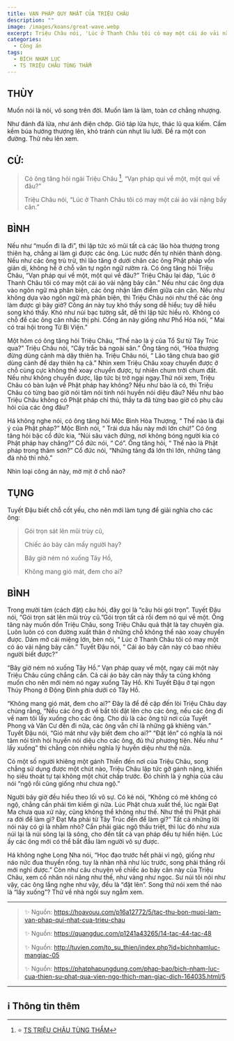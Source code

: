 ```yaml
---
title: VẠN PHÁP QUY NHẤT CỦA TRIỆU CHÂU
description: ""
image: /images/koans/great-wave.webp
excerpt: Triệu Châu nói, 'Lúc ở Thanh Châu tôi có may một cái áo vải nặng bẩy cân'
categories:
  - Công án
tags:
  - BÍCH NHAM LỤC
  - TS TRIỆU CHÂU TÙNG THẨM
---
```


## THÙY

Muốn nói là nói, vô song trên đời. Muốn làm là làm, toàn cơ chẳng nhượng.

Như đánh đá lửa, như ánh điện chớp. Gió táp lửa hực, thác lũ qua kiếm. Cầm kềm búa hướng thượng lên, khó tránh cùn nhụt líu lưỡi. Đề ra một con đường. Thử nêu lên xem.

## CỬ:

> Có ông tăng hỏi ngài Triệu Châu [^1], “Vạn pháp qui về một, một qui về đâu?”
>
> Triệu Châu nói, “Lúc ở Thanh Châu tôi có may một cái áo vải nặng bẩy cân.”

## BÌNH

Nếu như “muốn đi là đi”, thì lập tức xỏ mũi tất cả các lão hòa thượng trong thiên hạ, chẳng ai làm gì được các ông. Lúc nước đến tự nhiên thành dòng. Nếu như các ông trù trừ, thì lão tăng ở dưới chân các ông Phật pháp vốn giản dị, không hề ở chỗ văn tự ngôn ngữ rườm rà. Có ông tăng hỏi Triệu Châu, “Vạn pháp qui về một, một qui về đâu?” Triệu Châu lại đáp, “Lúc ở Thanh Châu tôi có may một cái áo vải nặng bảy cân.” Nếu như các ông dựa vào ngôn ngữ mà phân biện, các ông nhận lầm điểm giữa cán cân. Nếu như không dựa vào ngôn ngữ mà phân biện, thì Triệu Châu nói như thế các ông làm được gì bây giờ? Công án này tuy khó thấy song dễ hiểu; tuy dễ hiểu song khó thấy. Khó như núi bạc tường sắt, dễ thì lập tức hiểu rõ. Không có chỗ để các ông cân nhắc thị phi. Cống án này giống như Phổ Hóa nói, “ Mai có trai hội trong Từ Bi Viện.”

Một hôm có ông tăng hỏi Triệu Châu, “Thế nào là ý của Tổ Sư từ Tây Trúc qua?” Triệu Châu nói, “Cây trắc bá ngoài sân.” Ông tăng nói, “Hòa thượng đừng dùng cảnh mà dậy thiên hạ. Triệu Châu nói, “ Lão tăng chưa bao giờ dùng cảnh để dạy thiên hạ cả.” Nhìn xem Triệu Châu xoay chuyển được ở chỗ cùng cực không thể xoay chuyển được, tự nhiên chum trời chum đất. Nếu như không chuyển được, lập tức bị trở ngại ngay.Thử nói xem, Triệu Châu có bàn luận về Phật pháp hay không? Nếu như bảo là có, thì Triệu Châu có từng bao giờ nói tâm nói tính nói huyền nói diệu đâu? Nếu như bảo Triệu Châu không có Phật pháp chỉ thú, thầy ta đã từng bao giờ cô phụ câu hỏi của các ông đâu?

Há không nghe nói, có ông tăng hỏi Mộc Bình Hòa Thượng, “ Thế nào là đại ý của Phật pháp?” Mộc Bình nói, “ Trái dưa hấu này mới lớn chứ!” Có ông tăng hỏi bậc cổ đức kia, “Núi sâu vách đứng, nơi không bóng người kia có Phật pháp hay chăng?” Cổ đức nói, “ Có”. Ông tăng hỏi, “ Thế nào là Phật pháp trong thâm sơn?” Cổ đức nói, “Những tảng đá lớn thì lớn, những tảng đá nhỏ thì nhỏ.”

Nhìn loại công án này, mờ mịt ở chỗ nào?

## TỤNG

Tuyết Đậu biết chỗ cốt yếu, cho nên mới làm tụng để giải nghĩa cho các ông:

> Gói trọn sát lên mũi trùy cũ,
>
> Chiếc áo bảy cân mấy người hay?
>
> Bây giờ ném nó xuống Tây Hồ,
>
> Không mang gió mát, đem cho ai?

## BÌNH

Trong mười tám (cách đặt) câu hỏi, đây gọi là “câu hỏi gói trọn”. Tuyết Đậu nói, “Gói trọn sát lên mũi trùy cũ.”Gói trọn tất cả rồi đem nó qui về một. Ông tăng này muốn dồn Triệu Châu, song Triệu Châu quả thật là tay chuyên gia. Luôn luôn có con đường xuất thân ở những chỗ không thể nào xoay chuyển được. Dám mở cái miệng lớn, bèn nói, “ Lúc ở Thanh Châu tôi có may một có áo vải nặng bảy cân.” Tuyết Đậu nói, “ Cái áo bảy cân này có bao nhiêu người biết được?”

“Bây giờ ném nó xuống Tây Hồ.” Vạn pháp quay về một, ngay cái một này Triệu Châu cũng chẳng cần. Cả cái áo bảy cân này thầy ta cũng không muốn cho nên mới ném nó ngay xuống Tây Hồ. Khi Tuyết Đậu ở tại ngọn Thúy Phong ở Động Đình phía dưới có Tây Hồ.

“Không mang gió mát, đem cho ai?” Đây là để đề cập đến lòi Triệu Châu dạy chúng rằng, “Nếu các ông đi về bắt tôi đặt lên cho các ông, nếu các ông đi về nam tôi lấy xuống cho các ông. Cho dù là các ông từ nơi của Tuyết Phong và Vân Cư đến đi nữa, các ông vẫn chỉ là những gã khiêng ván.” Tuyết Đậu nói, “Gió mát như vậy biết đem cho ai?” “Đặt lên” có nghĩa là nói tâm nói tính hói huyền nói diệu cho các ông, đủ thứ phương tiện. Nếu như “ lấy xuống” thì chẳng còn nhiều nghĩa lý huyền diệu như thế nữa.

Có một số người khiêng một gánh Thiền đến nơi của Triệu Châu, song chẳng sử dụng được một chút nào, Triệu Châu lập tức gỡ gánh nặng, khiến họ siêu thoát tự tại không một chút chấp trước. Đó chính là ý nghịa của câu nói “ngộ rồi cũng giống như chưa ngộ.”

Người bây giờ đều hiểu theo lối vô sự. Có kẻ nói, “Không có mê không có ngộ, chẳng cần phải tìm kiếm gì nữa. Lúc Phật chưa xuất thế, lúc ngài Đạt Ma chưa qua xứ này, cũng không thể không như thế. Như thế thì Phật phải ra đời để làm gì? Đạt Ma phải từ Tây Trúc đến để làm gì?” Tất cả những lời nói này có gì là nhằm nhò? Cần phải giác ngộ thấu triệt, thì lúc đó như xưa núi lại là núi sông lại là sông, cho đến tất cả vạn pháp đều tự hiển hiện. Lúc ấy các ông mới có thể bắt đầu làm người vô sự được.

Há không nghe Long Nha nói, “Học đạo trước hết phải vì ngộ, giống như náo nức đua thuyền rồng. tuy là nhàn nhã như lúc trước, song phải thắng rồi mới nghỉ được.” Còn như câu chuyện về chiếc áo bảy cân này của Triệu Châu, xem cổ nhân nói năng như thế, như vàng như ngọc. Sư núi tôi nói như vậy, các ông lắng nghe như vậy, đều là “đặt lên”. Song thử nói xem thế nào là “lấy xuống”? Thử về nhà ngồi suy ngẫm xem.

<hr class="blog-rule" />

> ✨ Nguồn: https://hoavouu.com/p16a12772/5/tac-thu-bon-muoi-lam-van-phap-qui-nhat-cua-trieu-chau
>
> ✨ Nguồn: https://quangduc.com/p1241a43265/14-tac-44-tac-48
>
> ✨ Nguồn: http://tuvien.com/to_su_thien/index.php?id=bichnhamluc-mangiac-05
>
> ✨ Nguồn: https://phatphapungdung.com/phap-bao/bich-nham-luc-cua-thien-su-phat-qua-vien-ngo-thich-man-giac-dich-164035.html/5

<hr class="blog-rule" />

## ℹ️ Thông tin thêm

[^1]: ⭐️ <a href="http://www.thuongchieu.net/index.php/phapthoai/suphu/4839-tstrieuchau" target="_blank">TS TRIỆU CHÂU TÙNG THẨM</a>
